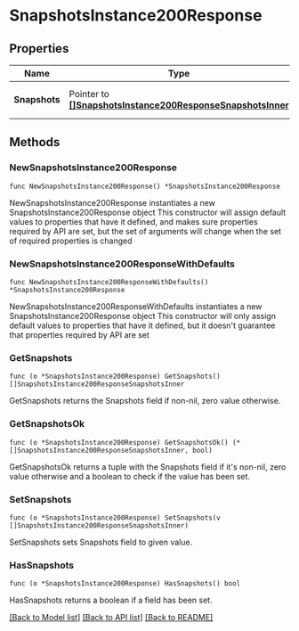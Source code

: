 # SnapshotsInstance200Response

## Properties

Name | Type | Description | Notes
------------ | ------------- | ------------- | -------------
**Snapshots** | Pointer to [**[]SnapshotsInstance200ResponseSnapshotsInner**](SnapshotsInstance200ResponseSnapshotsInner.md) | List of snapshot objects | [optional] 

## Methods

### NewSnapshotsInstance200Response

`func NewSnapshotsInstance200Response() *SnapshotsInstance200Response`

NewSnapshotsInstance200Response instantiates a new SnapshotsInstance200Response object
This constructor will assign default values to properties that have it defined,
and makes sure properties required by API are set, but the set of arguments
will change when the set of required properties is changed

### NewSnapshotsInstance200ResponseWithDefaults

`func NewSnapshotsInstance200ResponseWithDefaults() *SnapshotsInstance200Response`

NewSnapshotsInstance200ResponseWithDefaults instantiates a new SnapshotsInstance200Response object
This constructor will only assign default values to properties that have it defined,
but it doesn't guarantee that properties required by API are set

### GetSnapshots

`func (o *SnapshotsInstance200Response) GetSnapshots() []SnapshotsInstance200ResponseSnapshotsInner`

GetSnapshots returns the Snapshots field if non-nil, zero value otherwise.

### GetSnapshotsOk

`func (o *SnapshotsInstance200Response) GetSnapshotsOk() (*[]SnapshotsInstance200ResponseSnapshotsInner, bool)`

GetSnapshotsOk returns a tuple with the Snapshots field if it's non-nil, zero value otherwise
and a boolean to check if the value has been set.

### SetSnapshots

`func (o *SnapshotsInstance200Response) SetSnapshots(v []SnapshotsInstance200ResponseSnapshotsInner)`

SetSnapshots sets Snapshots field to given value.

### HasSnapshots

`func (o *SnapshotsInstance200Response) HasSnapshots() bool`

HasSnapshots returns a boolean if a field has been set.


[[Back to Model list]](../README.md#documentation-for-models) [[Back to API list]](../README.md#documentation-for-api-endpoints) [[Back to README]](../README.md)


